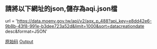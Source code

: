 ## 請將以下網址的json,儲存為aqi.json檔
url = 'https://data.moenv.gov.tw/api/v2/aqx_p_488?api_key=e8dd42e6-9b8b-43f8-991e-b3dee723a52d&limit=1000&sort=datacreationdate desc&format=JSON'

[原始码](https://github.com/mjchen004/mj_window/blob/main/homework/issue%20%236/homework.ipynb)
[Output](https://github.com/mjchen004/mj_window/blob/main/homework/issue%20%236/aqi.json)